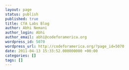 ```yaml
---
layout: page
status: publish
published: true
title: CfA Labs Blog
author: Abhi Nemani
author_login: Abhi
author_email: abhi@codeforamerica.org
wordpress_id: 5070
wordpress_url: http://codeforamerica.org/?page_id=5070
date: 2011-04-13 15:33:52.000000000 +00:00
categories: []
tags: []
---
```


